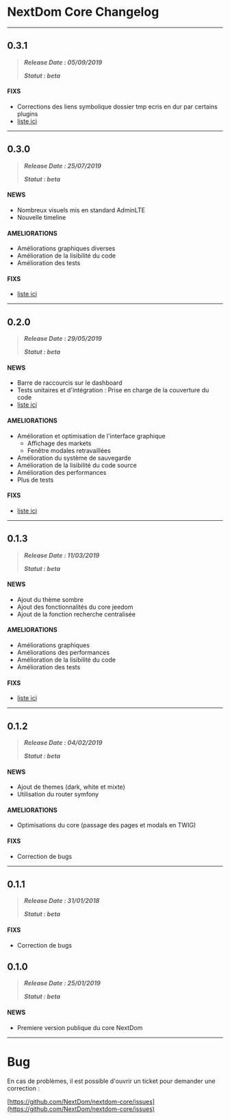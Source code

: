# NextDom Core Changelog
---
## 0.3.1
> ***Release Date : 05/09/2019***
>
> ***Statut : beta***

#### FIXS
* Corrections des liens symbolique dossier tmp ecris en dur par certains plugins
* [liste ici](https://github.com/NextDom/nextdom-core/milestone/17?closed=1)
---
## 0.3.0
> ***Release Date : 25/07/2019***
>
> ***Statut : beta***

#### NEWS
* Nombreux visuels mis en standard AdminLTE
* Nouvelle timeline

#### AMELIORATIONS
* Améliorations graphiques diverses
* Amélioration de la lisibilité du code
* Amélioration des tests

#### FIXS
* [liste ici](https://github.com/NextDom/nextdom-core/milestone/12?closed=1)
---
## 0.2.0
> ***Release Date : 29/05/2019***
>
> ***Statut : beta***

#### NEWS
* Barre de raccourcis sur le dashboard
* Tests unitaires et d'intégration : Prise en charge de la couverture du code
* [liste ici](https://github.com/NextDom/nextdom-core/milestone/7?closed=1)

#### AMELIORATIONS
* Amélioration et optimisation de l'interface graphique
    * Affichage des markets
    * Fenêtre modales retravaillées
* Amélioration du système de sauvegarde
* Amélioration de la lisibilité du code source
* Amélioration des performances
* Plus de tests

#### FIXS
* [liste ici](https://github.com/NextDom/nextdom-core/milestone/9?closed=1)

---
## 0.1.3
> ***Release Date : 11/03/2019***
>
> ***Statut : beta***

#### NEWS
* Ajout du thème sombre
* Ajout des fonctionnalités du core jeedom
* Ajout de la fonction recherche centralisée

#### AMELIORATIONS
* Améliorations graphiques
* Améliorations des performances
* Amélioration de la lisibilité du code
* Amélioration des tests

#### FIXS
* [liste ici](https://github.com/NextDom/nextdom-core/milestone/6?closed=1)
---
## 0.1.2
> ***Release Date : 04/02/2019***
>
> ***Statut : beta***

#### NEWS
* Ajout de themes (dark, white et mixte)
* Utilisation du router symfony

#### AMELIORATIONS
* Optimisations du core (passage des pages et modals en TWIG)

#### FIXS
* Correction de bugs
---
## 0.1.1
> ***Release Date : 31/01/2018***
>
> ***Statut : beta***

#### FIXS
* Correction de bugs

## 0.1.0
> ***Release Date : 25/01/2019***
>
> ***Statut : beta***

#### NEWS
* Premiere version publique du core NextDom  
---

# Bug

En cas de problèmes, il est possible d'ouvrir un ticket pour demander une correction :

[https://github.com/NextDom/nextdom-core/issues](https://github.com/NextDom/nextdom-core/issues)
